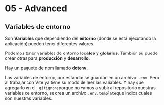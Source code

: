# 05 - Advanced

## Variables de entorno

Son **Variables** que dependiendo del **entorno** (donde se está ejecutando la aplicación) pueden tener diferentes valores.

Podemos tener variables de entorno **locales** y **globales**. También su puede crear otras para **producción** y **desarrollo**.

Hay un paquete de npm llamado **dotenv**.

Las variables de entorno, por estandar se guardan en un archivo: `.env`. Pero al trabajar con Vite ya tiene su modo de leer las variables. Y hay que agregarlo en el `.gitignore`porque no vamos a subir al repositorio nuestras variables de entorno, se crea un archivo `.env.template`que indica cuales son nuestras variables.